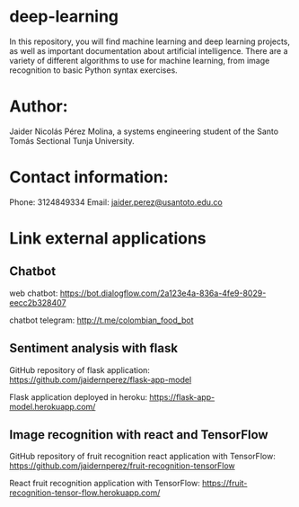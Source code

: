 # deep-learning

In this repository, you will find machine learning and deep learning projects, as well as important documentation about artificial intelligence. There are a variety of different algorithms to use for machine learning, from image recognition to basic Python syntax exercises.

# Author:  

Jaider Nicolás Pérez Molina, a systems engineering student of the Santo Tomás Sectional Tunja University.

# Contact information:

  Phone: 3124849334
  Email: jaider.perez@usantoto.edu.co

# Link external applications

## Chatbot

web chatbot: https://bot.dialogflow.com/2a123e4a-836a-4fe9-8029-eecc2b328407

chatbot telegram: http://t.me/colombian_food_bot

## Sentiment analysis with flask

GitHub repository of flask application: https://github.com/jaidernperez/flask-app-model

Flask application deployed in heroku: https://flask-app-model.herokuapp.com/

## Image recognition with react and TensorFlow

GitHub repository of fruit recognition react application with TensorFlow: https://github.com/jaidernperez/fruit-recognition-tensorFlow

React fruit recognition application with TensorFlow: https://fruit-recognition-tensor-flow.herokuapp.com/

